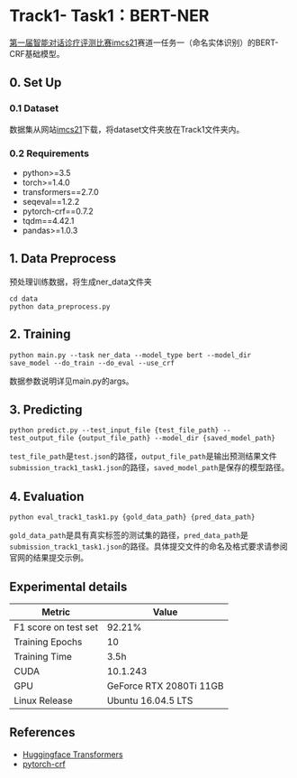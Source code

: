 # Track1- Task1：BERT-NER

[第一届智能对话诊疗评测比赛imcs21](http://www.fudan-disc.com/sharedtask/imcs21/index.html)赛道一任务一（命名实体识别）的BERT-CRF基础模型。

## 0. Set Up

### 0.1 Dataset

数据集从网站[imcs21](http://www.fudan-disc.com/sharedtask/imcs21/index.html)下载，将dataset文件夹放在Track1文件夹内。

### 0.2 Requirements

- python>=3.5
- torch>=1.4.0
- transformers==2.7.0
- seqeval==1.2.2
- pytorch-crf==0.7.2
- tqdm==4.42.1
- pandas>=1.0.3

## 1. Data Preprocess 

预处理训练数据，将生成ner_data文件夹

```
cd data
python data_preprocess.py
```

## 2. Training

```
python main.py --task ner_data --model_type bert --model_dir save_model --do_train --do_eval --use_crf
```

数据参数说明详见main.py的args。

## 3. Predicting

```
python predict.py --test_input_file {test_file_path} --test_output_file {output_file_path} --model_dir {saved_model_path}
```

`test_file_path`是`test.json`的路径，`output_file_path`是输出预测结果文件`submission_track1_task1.json`的路径，`saved_model_path`是保存的模型路径。

## 4. Evaluation

```
python eval_track1_task1.py {gold_data_path} {pred_data_path}
```

`gold_data_path`是具有真实标签的测试集的路径，`pred_data_path`是`submission_track1_task1.json`的路径。具体提交文件的命名及格式要求请参阅官网的结果提交示例。


## Experimental details

| Metric               | Value                   |
| -------------------- | ----------------------- |
| F1 score on test set | 92.21%                  |
| Training Epochs      | 10                      |
| Training Time        | 3.5h                    |
| CUDA                 | 10.1.243                |
| GPU                  | GeForce RTX 2080Ti 11GB |
| Linux Release        | Ubuntu 16.04.5 LTS      |


## References

- [Huggingface Transformers](https://github.com/huggingface/transformers)
- [pytorch-crf](https://github.com/kmkurn/pytorch-crf)

